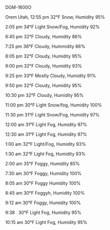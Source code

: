   DGM-1600O
  
Orem Utah, 12:55 pm
32°F Snow, Humidity 95%

2:05 pm 
34°F Light Snow/Fog, Humidity 92%

6:45 pm
32°F Cloudy, Humidity 86%

7:25 pm
36°F Cloudy, Hummidity 86%

8:05 pm
32°F Cloudy, Humidity 95%

9:00 pm
32°F Cloudy, Humidity 93%

9:25 pm
33°F Mostly Cloudy, Humidity 91%

9:50 pm
32°F Cloudy, Humidity 95%

10:30 pm
32°F Cloudy, Humidity 95%

11:00 pm
30°F Light Snow/fog, Humidity 100%

11:30 pm 
31°F Light Snow/Fog, Humidity 97%

12:00 am 
31°F Light Fog, Humidity 97%

12:30 am
31°F Light Fog, Humidity 97%

1:00 am
32°F Light/Fog, Humidity 93%

1:30 am
32°F Light Fog, Humidity 93%

2:00 am 
35°F Foggy, Humidity 85%

7:30 am
30°F Foggy, Humidity 100%

8:05 am
30°F Foggy Humidity 100%

8:45 am
30°F Foggyh, Humidity 100%

9:12 am 
30°F Foggy, Humidity 100%

9:38  
30°F Light Fog, Humidity 95%

10:15 am 
30°F Light Fog, Humidity 95%
